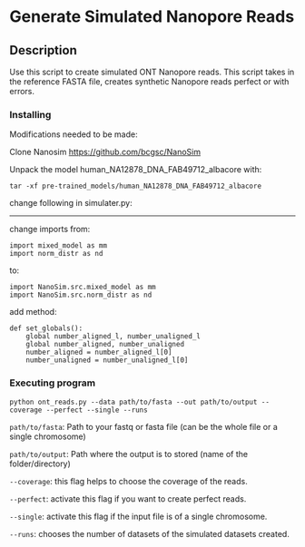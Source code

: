 # Generate Simulated Nanopore Reads

## Description

Use this script to create simulated ONT Nanopore reads. This script takes in the reference FASTA file, creates synthetic Nanopore reads perfect or with errors.

### Installing
Modifications needed to be made:

Clone Nanosim https://github.com/bcgsc/NanoSim

Unpack the model human_NA12878_DNA_FAB49712_albacore with:

```tar -xf pre-trained_models/human_NA12878_DNA_FAB49712_albacore```

change following in simulater.py:

--------------------------
change imports from:
```
import mixed_model as mm
import norm_distr as nd
```
to:
```
import NanoSim.src.mixed_model as mm
import NanoSim.src.norm_distr as nd
```
add method:
```
def set_globals():
    global number_aligned_l, number_unaligned_l
    global number_aligned, number_unaligned
    number_aligned = number_aligned_l[0]
    number_unaligned = number_unaligned_l[0]
 ```

### Executing program
```python ont_reads.py --data path/to/fasta --out path/to/output --coverage --perfect --single --runs```

```path/to/fasta```: Path to your fastq or fasta file (can be the whole file or a single chromosome)

```path/to/output```: Path where the output is to stored (name of the folder/directory)

```--coverage```:  this flag helps to choose the coverage of the reads.

```--perfect```: activate this flag if you want to create perfect reads.

```--single```: activate this flag if the input file is of a single chromosome.

```--runs```: chooses the number of datasets of the simulated datasets created.
